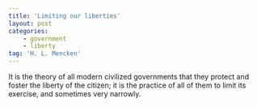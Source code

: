 ```yaml
---
title: 'Limiting our liberties'
layout: post
categories:
    - government
    - liberty
tag: 'H. L. Mencken'
---
```


It is the theory of all modern civilized governments that they protect and foster the liberty of the citizen; it is the practice of all of them to limit its exercise, and sometimes very narrowly.
